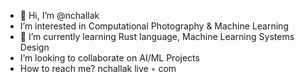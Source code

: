 - 👋 Hi, I’m @nchallak 
- I’m interested in Computational Photography & Machine Learning
- 🌱 I’m currently learning Rust language, Machine Learning Systems Design
- I’m looking to collaborate on AI/ML Projects
- How to reach me? nchallak <at> live ◦ com

<!---
nchallak/nchallak is a ✨ special ✨ repository because its `README.md` (this file) appears on your GitHub profile.
You can click the Preview link to take a look at your changes.
--->
